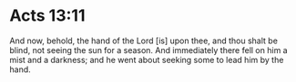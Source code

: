 # Acts 13:11

And now, behold, the hand of the Lord [is] upon thee, and thou shalt be blind, not seeing the sun for a season. And immediately there fell on him a mist and a darkness; and he went about seeking some to lead him by the hand.